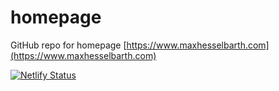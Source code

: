 # homepage
GitHub repo for homepage [https://www.maxhesselbarth.com](https://www.maxhesselbarth.com)

[![Netlify Status](https://api.netlify.com/api/v1/badges/c2e8f93a-6d3b-4c6e-a82d-4ffb4253f925/deploy-status)](https://app.netlify.com/sites/mhesselbarth/deploys)
